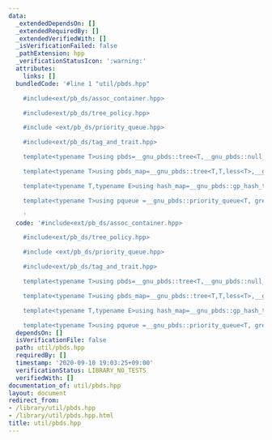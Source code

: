 ```yaml
---
data:
  _extendedDependsOn: []
  _extendedRequiredBy: []
  _extendedVerifiedWith: []
  _isVerificationFailed: false
  _pathExtension: hpp
  _verificationStatusIcon: ':warning:'
  attributes:
    links: []
  bundledCode: '#line 1 "util/pbds.hpp"

    #include<ext/pb_ds/assoc_container.hpp>

    #include<ext/pb_ds/tree_policy.hpp>

    #include <ext/pb_ds/priority_queue.hpp>

    #include<ext/pb_ds/tag_and_trait.hpp>

    template<typename T>using pbds=__gnu_pbds::tree<T,__gnu_pbds::null_type,less<T>,__gnu_pbds::rb_tree_tag,__gnu_pbds::tree_order_statistics_node_update>;

    template<typename T>using pbds_map=__gnu_pbds::tree<T,T,less<T>,__gnu_pbds::rb_tree_tag,__gnu_pbds::tree_order_statistics_node_update>;

    template<typename T,typename E>using hash_map=__gnu_pbds::gp_hash_table<T,E>;

    template<typename T>using pqueue =__gnu_pbds::priority_queue<T, greater<T>,__gnu_pbds::rc_binomial_heap_tag>;

    '
  code: '#include<ext/pb_ds/assoc_container.hpp>

    #include<ext/pb_ds/tree_policy.hpp>

    #include <ext/pb_ds/priority_queue.hpp>

    #include<ext/pb_ds/tag_and_trait.hpp>

    template<typename T>using pbds=__gnu_pbds::tree<T,__gnu_pbds::null_type,less<T>,__gnu_pbds::rb_tree_tag,__gnu_pbds::tree_order_statistics_node_update>;

    template<typename T>using pbds_map=__gnu_pbds::tree<T,T,less<T>,__gnu_pbds::rb_tree_tag,__gnu_pbds::tree_order_statistics_node_update>;

    template<typename T,typename E>using hash_map=__gnu_pbds::gp_hash_table<T,E>;

    template<typename T>using pqueue =__gnu_pbds::priority_queue<T, greater<T>,__gnu_pbds::rc_binomial_heap_tag>;'
  dependsOn: []
  isVerificationFile: false
  path: util/pbds.hpp
  requiredBy: []
  timestamp: '2020-09-10 19:03:25+09:00'
  verificationStatus: LIBRARY_NO_TESTS
  verifiedWith: []
documentation_of: util/pbds.hpp
layout: document
redirect_from:
- /library/util/pbds.hpp
- /library/util/pbds.hpp.html
title: util/pbds.hpp
---
```

